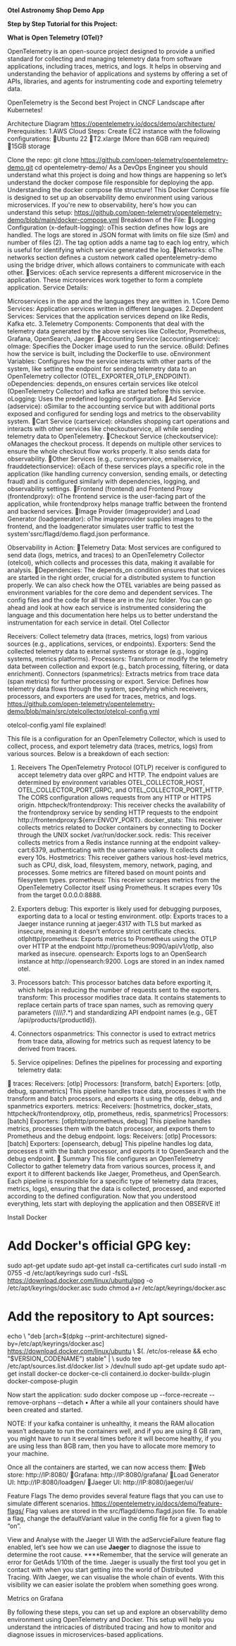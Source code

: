 ****Otel Astronomy Shop Demo App****

**Step by Step Tutorial for this Project:**

**What is Open Telemetry (OTel)?**

OpenTelemetry is an open-source project designed to provide a unified standard for collecting and managing telemetry data from software applications, including traces, metrics, and logs. It helps in observing and understanding the behavior of applications and systems by offering a set of APIs, libraries, and agents for instrumenting code and exporting telemetry data.

OpenTelemetry is the Second best Project in CNCF Landscape after Kubernetes!

Architecture Diagram
https://opentelemetry.io/docs/demo/architecture/
Prerequisites:
1.AWS Cloud
Steps:
Create EC2 instance with the following configurations:
Ubuntu 22
T2.xlarge (More than 6GB ram required)
15GB storage


Clone the repo:
git clone <https://github.com/open-telemetry/opentelemetry-demo.git>
cd opentelemetry-demo/
As a DevOps Engineer you should understand what this project is doing and how things are happening so let’s understand the docker compose file responsible for deploying the app.
Understanding the docker compose file structure!
This Docker Compose file is designed to set up an observability demo environment using various microservices. If you're new to observability, here's how you can understand this setup:
https://github.com/open-telemetry/opentelemetry-demo/blob/main/docker-compose.yml
Breakdown of the File:
Logging Configuration (x-default-logging): 
oThis section defines how logs are handled. The logs are stored in JSON format with limits on file size (5m) and number of files (2). The tag option adds a name tag to each log entry, which is useful for identifying which service generated the log.
Networks: 
oThe networks section defines a custom network called opentelemetry-demo using the bridge driver, which allows containers to communicate with each other.
Services: 
oEach service represents a different microservice in the application. These microservices work together to form a complete application.
Service Details:



Microservices in the app and the languages they are written in.
1.Core Demo Services: Application services written in different languages.
2.Dependent Services: Services that the application services depend on like Redis, Kafka etc.
3.Telemetry Components: Components that deal with the telemetry data generated by the above services like Collector, Prometheus, Grafana, OpenSearch, Jaeger.
Accounting Service (accountingservice): 
oImage: Specifies the Docker image used to run the service.
oBuild: Defines how the service is built, including the Dockerfile to use.
oEnvironment Variables: Configures how the service interacts with other parts of the system, like setting the endpoint for sending telemetry data to an OpenTelemetry collector (OTEL_EXPORTER_OTLP_ENDPOINT).
oDependencies: depends_on ensures certain services like otelcol (OpenTelemetry Collector) and kafka are started before this service.
oLogging: Uses the predefined logging configuration.
Ad Service (adservice): 
oSimilar to the accounting service but with additional ports exposed and configured for sending logs and metrics to the observability system.
Cart Service (cartservice): 
oHandles shopping cart operations and interacts with other services like checkoutservice, all while sending telemetry data to OpenTelemetry.
Checkout Service (checkoutservice): 
oManages the checkout process. It depends on multiple other services to ensure the whole checkout flow works properly. It also sends data for observability.
Other Services (e.g., currencyservice, emailservice, frauddetectionservice): 
oEach of these services plays a specific role in the application (like handling currency conversion, sending emails, or detecting fraud) and is configured similarly with dependencies, logging, and observability settings.
Frontend (frontend) and Frontend Proxy (frontendproxy): 
oThe frontend service is the user-facing part of the application, while frontendproxy helps manage traffic between the frontend and backend services.
Image Provider (imageprovider) and Load Generator (loadgenerator): 
oThe imageprovider supplies images to the frontend, and the loadgenerator simulates user traffic to test the system'ssrc/flagd/demo.flagd.json performance.




Observability in Action:
Telemetry Data: Most services are configured to send data (logs, metrics, and traces) to an OpenTelemetry Collector (otelcol), which collects and processes this data, making it available for analysis.
Dependencies: The depends_on condition ensures that services are started in the right order, crucial for a distributed system to function properly.
We can also check how the OTEL variables are being passed as environment variables for the core demo and dependent services. The config files and the code for all these are in the /src folder. You can go ahead and look at how each service is instrumented considering the language and this documentation here helps us to better understand the instrumentation for each service in detail.
Otel Collector


Receivers: Collect telemetry data (traces, metrics, logs) from various sources (e.g., applications, services, or endpoints).
Exporters: Send the collected telemetry data to external systems or storage (e.g., logging systems, metrics platforms).
Processors: Transform or modify the telemetry data between collection and export (e.g., batch processing, filtering, or data enrichment).
Connectors (spanmetrics): Extracts metrics from trace data (span metrics) for further processing or export.
Service: Defines how telemetry data flows through the system, specifying which receivers, processors, and exporters are used for traces, metrics, and logs.
https://github.com/open-telemetry/opentelemetry-demo/blob/main/src/otelcollector/otelcol-config.yml


otelcol-config.yaml file explained!

This file is a configuration for an OpenTelemetry Collector, which is used to collect, process, and export telemetry data (traces, metrics, logs) from various sources. Below is a breakdown of each section:
1. Receivers
The OpenTelemetry Protocol (OTLP) receiver is configured to accept telemetry data over gRPC and HTTP. The endpoint values are determined by environment variables OTEL_COLLECTOR_HOST, OTEL_COLLECTOR_PORT_GRPC, and OTEL_COLLECTOR_PORT_HTTP. The CORS configuration allows requests from any HTTP or HTTPS origin.
httpcheck/frontendproxy:
This receiver checks the availability of the frontendproxy service by sending HTTP requests to the endpoint http://frontendproxy:${env:ENVOY_PORT}.
docker_stats:
This receiver collects metrics related to Docker containers by connecting to Docker through the UNIX socket /var/run/docker.sock.
redis:
This receiver collects metrics from a Redis instance running at the 	endpoint valkey-cart:6379, authenticating with the username 	valkey. It collects data every 10s.
Hostmetrics:
This receiver gathers various host-level metrics, such as CPU, disk, load, filesystem, memory, network, paging, and processes. Some metrics are filtered based on mount points and filesystem types.
prometheus:
This receiver scrapes metrics from the OpenTelemetry Collector itself using Prometheus. It scrapes every 10s from the target 0.0.0.0:8888.


2. Exporters
debug:
This exporter is likely used for debugging purposes, exporting data to a local or testing environment.
otlp:
Exports traces to a Jaeger instance running at jaeger:4317 with TLS but marked as insecure, meaning it doesn’t enforce strict certificate checks.
otlphttp/prometheus:
Exports metrics to Prometheus using the OTLP over HTTP at the endpoint http://prometheus:9090/api/v1/otlp, also marked as insecure.
opensearch:
Exports logs to an OpenSearch instance at http://opensearch:9200. Logs are stored in an index named otel.
3. Processors
batch:
This processor batches data before exporting it, which helps in reducing the number of requests sent to the exporters.
transform:
This processor modifies trace data. It contains statements to replace certain parts of trace span names, such as removing query parameters (\\\\\\\\?.*) and standardizing API endpoint names (e.g., GET /api/products/{productId}).
4. Connectors
ospanmetrics: This connector is used to extract metrics from trace data, allowing for metrics such as request latency to be derived from traces.
5. Service
opipelines: Defines the pipelines for processing and exporting telemetry data: 


traces:
Receivers: [otlp]
Processors: [transform, batch]
Exporters: [otlp, debug, spanmetrics]
This pipeline handles trace data, processes it with the transform and 	batch processors, and exports it using the otlp, debug, and 	spanmetrics exporters.
metrics:
Receivers: [hostmetrics, docker_stats, httpcheck/frontendproxy, otlp, prometheus, redis, spanmetrics]
Processors: [batch]
Exporters: [otlphttp/prometheus, debug]
This pipeline handles metrics, processes them with the batch 	processor, and exports them to Prometheus and the debug 	endpoint.
logs:
Receivers: [otlp]
Processors: [batch]
Exporters: [opensearch, debug]
This pipeline handles log data, processes it with the batch 	processor, and exports it to OpenSearch and the debug endpoint.

Summary
This file configures an OpenTelemetry Collector to gather telemetry data from various sources, process it, and export it to different backends like Jaeger, Prometheus, and OpenSearch. Each pipeline is responsible for a specific type of telemetry data (traces, metrics, logs), ensuring that the data is collected, processed, and exported according to the defined configuration.
Now that you understood everything, lets start with deploying the application and then OBSERVE it!

Install Docker

# Add Docker's official GPG key:
sudo apt-get update
sudo apt-get install ca-certificates curl
sudo install -m 0755 -d /etc/apt/keyrings
sudo curl -fsSL <https://download.docker.com/linux/ubuntu/gpg> -o /etc/apt/keyrings/docker.asc
sudo chmod a+r /etc/apt/keyrings/docker.asc

# Add the repository to Apt sources:
echo \\
  "deb [arch=$(dpkg --print-architecture) signed-by=/etc/apt/keyrings/docker.asc] <https://download.docker.com/linux/ubuntu> \\
  $(. /etc/os-release && echo "$VERSION_CODENAME") stable" | \\
  sudo tee /etc/apt/sources.list.d/docker.list > /dev/null
sudo apt-get update
sudo apt-get install docker-ce docker-ce-cli containerd.io docker-buildx-plugin docker-compose-plugin

Now start the application:
sudo docker compose up --force-recreate --remove-orphans --detach
• After a while all your containers should have been created and started.


NOTE: If your kafka container is unhealthy, it means the RAM allocation wasn’t adequate to run the containers well, and if you are using 8 GB ram, you might have to run it several times before it will become healthy, if you are using less than 8GB ram, then you have to allocate more memory to your machine.


Once all the containers are started, we can now access them:
Web store: http://IP:8080/
Grafana: http://IP:8080/grafana/
Load Generator UI: http://IP:8080/loadgen/
Jaeger UI: http://IP:8080/jaeger/ui/



Feature Flags
The demo provides several feature flags that you can use to simulate different scenarios. https://opentelemetry.io/docs/demo/feature-flags/
Flag values are stored in the src/flagd/demo.flagd.json file. To enable a flag, change the defaultVariant value in the config file for a given flag to “on”.


View and Analyse with the Jaeger UI
With the adServcieFailure feature flag enabled, let’s see how we can use **Jaeger** to diagnose the issue to determine the root cause. ****Remember, that the service will generate an error for GetAds 1/10th of the time.
Jaeger is usually the first tool you get in contact with when you start getting into the world of Distributed Tracing. With Jaeger, we can visualise the whole chain of events. With this visibility we can easier isolate the problem when something goes wrong.

Metrics on Grafana

By following these steps, you can set up and explore an observability demo environment using OpenTelemetry and Docker. This setup will help you understand the intricacies of distributed tracing and how to monitor and diagnose issues in microservices-based applications.

